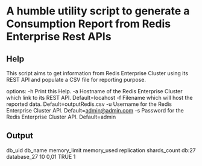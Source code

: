 # A humble utility script to generate a Consumption Report from Redis Enterprise Rest APIs


## Help

This script aims to get information from Redis Enterprise Cluster using its REST API and populate a CSV file for reporting purpose.

options:
-h     Print this Help.
-a     Hostname of the Redis Enterprise Cluster which link to its REST API. Default=locahost
-f     Filename which will host the reported data. Default=outputRedis.csv
-u     Username for the Redis Enterprise Cluster API. Default=admin@admin.com
-s     Password for the Redis Enterprise Cluster API. Default=admin

## Output 

db_uid	db_name	memory_limit	memory_used	replication	shards_count
db:27	database_27	10	0,01	TRUE	1